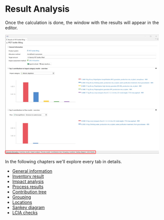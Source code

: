 # Result Analysis

<div style='text-align: justify;'>

Once the calculation is done, the window with the results will appear in the editor. 

![](../media/results_overview.png)

In the following chapters we'll explore every tab in details.

- [General information](../res_analysis/res_general_info.md)
- [Inventory result](../res_analysis/res_inventory_result.md)
- [Impact analysis](../res_analysis/res_impact_analysis.md)
- [Process results](../res_analysis/res_process_results.md)
- [Contribution tree](../res_analysis/res_contribution_tree.md)
- [Grouping](../res_analysis/res_grouping.md)
- [Locations](../res_analysis/res_locations.md)
- [Sankey diagram](../res_analysis/res_sankey.md)
- [LCIA checks](../res_analysis/res_lcia_checks.md)

</div>
